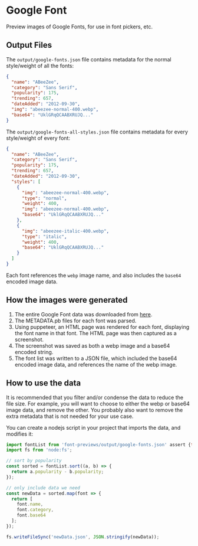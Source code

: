 # Google Font 

Preview images of Google Fonts, for use in font pickers, etc.

## Output Files

The `output/google-fonts.json` file contains metadata for the normal style/weight of all the fonts:

```json
{
  "name": "ABeeZee",
  "category": "Sans Serif",
  "popularity": 175,
  "trending": 657,
  "dateAdded": "2012-09-30",
  "img": "abeezee-normal-400.webp",
  "base64": "UklGRqQCAABXRUJQ..."
}
```

The `output/google-fonts-all-styles.json` file contains metadata for every style/weight of every font:

```json
{
  "name": "ABeeZee",
  "category": "Sans Serif",
  "popularity": 175,
  "trending": 657,
  "dateAdded": "2012-09-30",
  "styles": [
    {
      "img": "abeezee-normal-400.webp",
      "type": "normal",
      "weight": 400,
      "img": "abeezee-normal-400.webp",
      "base64": "UklGRqQCAABXRUJQ..."
    },
    {
      "img": "abeezee-italic-400.webp",
      "type": "italic",
      "weight": 400,
      "base64": "UklGRqQCAABXRUJQ..."
    }
  ]
}
```

Each font references the `webp` image name, and also includes the `base64` encoded image data. 

## How the images were generated

1. The entire Google Font data was downloaded from [here](https://github.com/google/fonts).
2. The METADATA.pb files for each font was parsed.
3. Using puppeteer, an HTML page was rendered for each font, displaying the font name in that font. The HTML page was then captured as a screenshot. 
4. The screenshot was saved as both a webp image and a base64 encoded string.
5. The font list was written to a JSON file, which included the base64 encoded image data, and references the name of the webp image.

## How to use the data

It is recommended that you filter and/or condense the data to reduce the file size. For example, you will want to choose to either the webp or base64 image data, and remove the other. You probably also want to remove the extra metadata that is not needed for your use case.

You can create a nodejs script in your project that imports the data, and modifies it:

```javascript
import fontList from 'font-previews/output/google-fonts.json' assert {type: 'json'};
import fs from 'node:fs';

// sort by popularity
const sorted = fontList.sort((a, b) => {
  return a.popularity - b.popularity;
});

// only include data we need
const newData = sorted.map(font => {
  return [
    font.name,
    font.category,
    font.base64
  ];
});

fs.writeFileSync('newData.json', JSON.stringify(newData));
```
